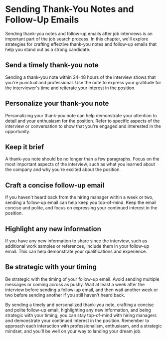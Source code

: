 Sending Thank-You Notes and Follow-Up Emails
=========================================================================================

Sending thank-you notes and follow-up emails after job interviews is an important part of the job search process. In this chapter, we'll explore strategies for crafting effective thank-you notes and follow-up emails that help you stand out as a strong candidate.

Send a timely thank-you note
----------------------------

Sending a thank-you note within 24-48 hours of the interview shows that you're punctual and professional. Use the note to express your gratitude for the interviewer's time and reiterate your interest in the position.

Personalize your thank-you note
-------------------------------

Personalizing your thank-you note can help demonstrate your attention to detail and your enthusiasm for the position. Refer to specific aspects of the interview or conversation to show that you're engaged and interested in the opportunity.

Keep it brief
-------------

A thank-you note should be no longer than a few paragraphs. Focus on the most important aspects of the interview, such as what you learned about the company and why you're excited about the position.

Craft a concise follow-up email
-------------------------------

If you haven't heard back from the hiring manager within a week or two, sending a follow-up email can help keep you top-of-mind. Keep the email concise and polite, and focus on expressing your continued interest in the position.

Highlight any new information
-----------------------------

If you have any new information to share since the interview, such as additional work samples or references, include them in your follow-up email. This can help demonstrate your qualifications and experience.

Be strategic with your timing
-----------------------------

Be strategic with the timing of your follow-up email. Avoid sending multiple messages or coming across as pushy. Wait at least a week after the interview before sending a follow-up email, and then wait another week or two before sending another if you still haven't heard back.

By sending a timely and personalized thank-you note, crafting a concise and polite follow-up email, highlighting any new information, and being strategic with your timing, you can stay top-of-mind with hiring managers and demonstrate your continued interest in the position. Remember to approach each interaction with professionalism, enthusiasm, and a strategic mindset, and you'll be well on your way to landing your dream job.
